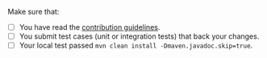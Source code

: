 <!--
Thank you for proposing a pull request. This template will guide you through the essential steps necessary for a pull request.
-->
Make sure that:

- [ ] You have read the [contribution guidelines](https://dromara.org/en-us/docs/soul/contributor.html).
- [ ] You submit test cases (unit or integration tests) that back your changes.
- [ ] Your local test passed `mvn clean install -Dmaven.javadoc.skip=true`.
